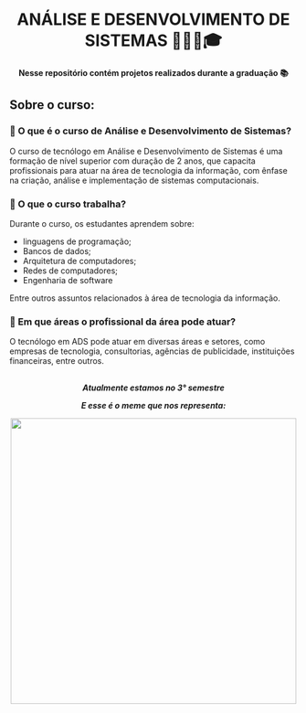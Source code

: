 <div align="center">

# ANÁLISE E DESENVOLVIMENTO DE SISTEMAS 👩🏻‍🎓🎓

**Nesse repositório contém projetos realizados durante a graduação 📚**

</div>

## Sobre o curso:

### 📍 O que é o curso de Análise e Desenvolvimento de Sistemas? 

O curso de tecnólogo em Análise e Desenvolvimento de Sistemas é uma formação de nível superior com duração de 2 anos, que capacita profissionais para atuar na área de tecnologia da informação, com ênfase na criação, análise e implementação de sistemas computacionais. 

### 📍 O que o curso trabalha? 
Durante o curso, os estudantes aprendem sobre:
- linguagens de programação;
- Bancos de dados;
- Arquitetura de computadores; 
- Redes de computadores; 
- Engenharia de software
  
Entre outros assuntos relacionados à área de tecnologia da informação. 

### 📍 Em que áreas o profissional da área pode atuar? 

O tecnólogo em ADS pode atuar em diversas áreas e setores, como empresas de tecnologia, consultorias, agências de publicidade, instituições financeiras, entre outros.

##

<div align="center">


***Atualmente estamos no 3° semestre***

***E esse é o meme que nos representa:***

<img height="500em" src="https://static.adecoretecidos.com.br/public/adecoretecidos/imagens/produtos/painel-sublimado-flork-formatura-14309.png"/>

</div>
